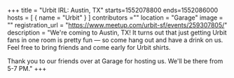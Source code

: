 +++
title = "Urbit IRL: Austin, TX"
starts=1552078800
ends=1552086000
hosts = [
      { name = "Urbit" }
]
contributors =""
location = "Garage"
image = ""
registration_url = "https://www.meetup.com/urbit-sf/events/259307805/"
description = "We're coming to Austin, TX! It turns out that just getting Urbit fans in one room is pretty fun — so come hang out and have a drink on us. Feel free to bring friends and come early for Urbit shirts.

Thank you to our friends over at Garage for hosting us. We'll be there from 5-7 PM."
+++